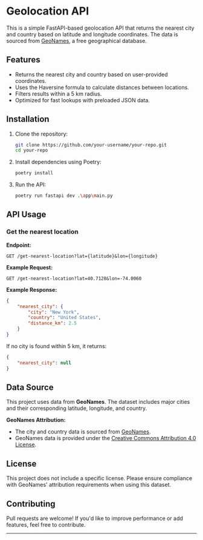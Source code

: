 # Geolocation API

This is a simple FastAPI-based geolocation API that returns the nearest city and country based on latitude and longitude coordinates. The data is sourced from [GeoNames](https://www.geonames.org/), a free geographical database.

## Features
- Returns the nearest city and country based on user-provided coordinates.
- Uses the Haversine formula to calculate distances between locations.
- Filters results within a 5 km radius.
- Optimized for fast lookups with preloaded JSON data.

## Installation

1. Clone the repository:
   ```sh
   git clone https://github.com/your-username/your-repo.git
   cd your-repo
   ```
2. Install dependencies using Poetry:
   ```sh
   poetry install
   ```
3. Run the API:
   ```sh
   poetry run fastapi dev .\app\main.py
   ```

## API Usage

### Get the nearest location
**Endpoint:**
```
GET /get-nearest-location?lat={latitude}&lon={longitude}
```

**Example Request:**
```
GET /get-nearest-location?lat=40.7128&lon=-74.0060
```

**Example Response:**
```json
{
    "nearest_city": {
        "city": "New York",
        "country": "United States",
        "distance_km": 2.5
    }
}
```

If no city is found within 5 km, it returns:
```json
{
    "nearest_city": null
}
```

## Data Source
This project uses data from **GeoNames**. The dataset includes major cities and their corresponding latitude, longitude, and country.

**GeoNames Attribution:**
- The city and country data is sourced from [GeoNames](https://www.geonames.org/).
- GeoNames data is provided under the [Creative Commons Attribution 4.0 License](https://creativecommons.org/licenses/by/4.0/).

## License
This project does not include a specific license. Please ensure compliance with GeoNames' attribution requirements when using this dataset.

## Contributing
Pull requests are welcome! If you'd like to improve performance or add features, feel free to contribute.

---

